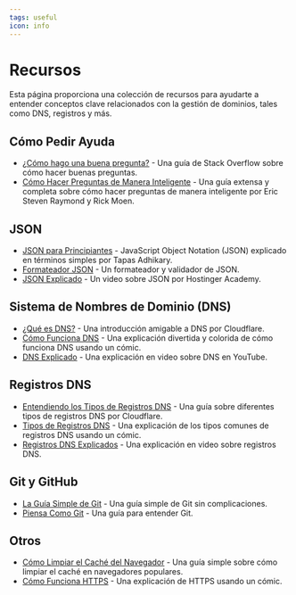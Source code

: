 ```yaml
---
tags: useful
icon: info
---
```


# Recursos

Esta página proporciona una colección de recursos para ayudarte a entender conceptos clave relacionados con la gestión de dominios, tales como DNS, registros y más.

## Cómo Pedir Ayuda

- [¿Cómo hago una buena pregunta?](https://stackoverflow.com/help/how-to-ask) - Una guía de Stack Overflow sobre cómo hacer buenas preguntas.
- [Cómo Hacer Preguntas de Manera Inteligente](http://catb.org/~esr/faqs/smart-questions.html) - Una guía extensa y completa sobre cómo hacer preguntas de manera inteligente por Eric Steven Raymond y Rick Moen.

## JSON

- [JSON para Principiantes](https://www.freecodecamp.org/news/what-is-json-a-json-file-example/) - JavaScript Object Notation (JSON) explicado en términos simples por Tapas Adhikary.
- [Formateador JSON](https://jsonformatter.org/) - Un formateador y validador de JSON.
- [JSON Explicado](https://www.youtube.com/watch?v=cj3h3Fb10QY) - Un video sobre JSON por Hostinger Academy.

## Sistema de Nombres de Dominio (DNS)

- [¿Qué es DNS?](https://www.cloudflare.com/learning/dns/what-is-dns/) - Una introducción amigable a DNS por Cloudflare.
- [Cómo Funciona DNS](https://howdns.works/) - Una explicación divertida y colorida de cómo funciona DNS usando un cómic.
- [DNS Explicado](https://www.youtube.com/watch?v=72snZctFFtA) - Una explicación en video sobre DNS en YouTube.

## Registros DNS

- [Entendiendo los Tipos de Registros DNS](https://www.cloudflare.com/learning/dns/dns-records/) - Una guía sobre diferentes tipos de registros DNS por Cloudflare.
- [Tipos de Registros DNS](https://wizardzines.com/comics/dns-record-types/) - Una explicación de los tipos comunes de registros DNS usando un cómic.
- [Registros DNS Explicados](https://www.youtube.com/watch?v=VMKbwYMoxX4) - Una explicación en video sobre registros DNS.

## Git y GitHub

- [La Guía Simple de Git](https://rogerdudler.github.io/git-guide/) - Una guía simple de Git sin complicaciones.
- [Piensa Como Git](https://think-like-a-git.net/) - Una guía para entender Git.

## Otros

- [Cómo Limpiar el Caché del Navegador](https://www.hostinger.com/tutorials/clear-browser-cache) - Una guía simple sobre cómo limpiar el caché en navegadores populares.
- [Cómo Funciona HTTPS](https://howhttps.works/) - Una explicación de HTTPS usando un cómic.

